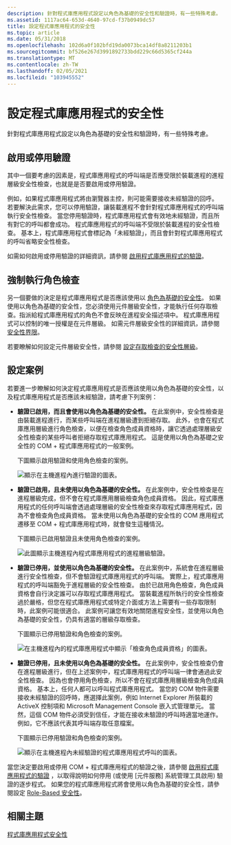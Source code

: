```yaml
---
description: 針對程式庫應用程式設定以角色為基礎的安全性和驗證時，有一些特殊考慮。
ms.assetid: 1117ac64-653d-4640-97cd-f37b0949dc57
title: 設定程式庫應用程式的安全性
ms.topic: article
ms.date: 05/31/2018
ms.openlocfilehash: 102d6a0f102bfd19da0073bca14df8a8211203b1
ms.sourcegitcommit: bf526e267d3991892733bdd229c66d5365cf244a
ms.translationtype: MT
ms.contentlocale: zh-TW
ms.lasthandoff: 02/05/2021
ms.locfileid: "103945552"
---
```

# <a name="configuring-security-for-library-applications"></a>設定程式庫應用程式的安全性

針對程式庫應用程式設定以角色為基礎的安全性和驗證時，有一些特殊考慮。

## <a name="enabling-or-disabling-authentication"></a>啟用或停用驗證

其中一個要考慮的因素是，程式庫應用程式的呼叫端是否應受限於裝載進程的進程層級安全性檢查，也就是是否要啟用或停用驗證。

例如，如果程式庫應用程式將由瀏覽器主控，則可能需要接收未經驗證的回呼。 若要解決此需求，您可以停用驗證，讓裝載進程不會針對程式庫應用程式的呼叫端執行安全性檢查。 當您停用驗證時，程式庫應用程式會有效地未經驗證，而且所有對它的呼叫都會成功。 程式庫應用程式的呼叫端不受限於裝載進程的安全性檢查。 基本上，程式庫應用程式會標記為「未經驗證」，而且會針對程式庫應用程式的呼叫省略安全性檢查。

如需如何啟用或停用驗證的詳細資訊，請參閱 [啟用程式庫應用程式的驗證](enabling-authentication-for-a-library-application.md)。

## <a name="enforcing-role-checks"></a>強制執行角色檢查

另一個要做的決定是程式庫應用程式是否應該使用以 [角色為基礎的安全性](role-based-security-administration.md)。 如果使用以角色為基礎的安全性，您必須使用元件層級安全性，才能執行任何存取檢查。指派給程式庫應用程式的角色不會反映在進程安全描述項中。 程式庫應用程式可以控制的唯一授權是在元件層級。 如需元件層級安全性的詳細資訊，請參閱 [安全性界限](security-boundaries.md)。

若要瞭解如何設定元件層級安全性，請參閱 [設定存取檢查的安全性層級](setting-a-security-level-for-access-checks.md)。

## <a name="configuration-scenarios"></a>設定案例

若要進一步瞭解如何決定程式庫應用程式是否應該使用以角色為基礎的安全性，以及程式庫應用程式是否應該未經驗證，請考慮下列案例：

-   **驗證已啟用，而且會使用以角色為基礎的安全性。** 在此案例中，安全性檢查是由裝載進程進行，而某些呼叫端在進程層級遭到拒絕存取。 此外，也會在程式庫應用層級進行角色檢查，以便在檢查角色成員資格時，讓它透過處理層級安全性檢查的某些呼叫者拒絕存取程式庫應用程式。 這是使用以角色為基礎之安全性的 COM + 程式庫應用程式的一般案例。

    下圖顯示啟用驗證和使用角色檢查的案例。

    ![顯示在主機進程內進行驗證的圖表。](images/18004ed7-e95e-4c66-9e17-f163cdeefd71.png)

-   **驗證已啟用，且未使用以角色為基礎的安全性。** 在此案例中，安全性檢查是在進程層級完成，但不會在程式庫應用層級檢查角色成員資格。 因此，程式庫應用程式的任何呼叫端會透過處理層級的安全性檢查來存取程式庫應用程式，因為不會檢查角色成員資格。 當未使用以角色為基礎的安全性的 COM 應用程式遷移至 COM + 程式庫應用程式時，就會發生這種情況。

    下圖顯示已啟用驗證且未使用角色檢查的案例。

    ![此圖顯示主機進程內程式庫應用程式的進程層級驗證。](images/3e5a64c6-39a9-4ff7-b084-8396fe779210.png)

-   **驗證已停用，並使用以角色為基礎的安全性。** 在此案例中，系統會在進程層級進行安全性檢查，但不會驗證程式庫應用程式的呼叫端。 實際上，程式庫應用程式的呼叫端豁免于進程層級的安全性檢查。 由於已啟用角色檢查，角色成員資格會自行決定誰可以存取程式庫應用程式。 當裝載進程所執行的安全性檢查過於嚴格，但您在程式庫應用程式或特定介面或方法上需要有一些存取限制時，此案例可能很適合。 此案例可讓您有效地關閉進程安全性，並使用以角色為基礎的安全性，仍具有適當的層級存取檢查。

    下圖顯示已停用驗證和角色檢查的案例。

    ![在主機進程內的程式庫應用程式中顯示「檢查角色成員資格」的圖表。](images/e0cc604c-ba86-4087-9a74-1b6fdce8d69a.png)

-   **驗證已停用，且未使用以角色為基礎的安全性。** 在此案例中，安全性檢查仍會在進程層級進行，但在上述案例中，程式庫應用程式的呼叫端一律會通過此安全性檢查。 因為也會停用角色檢查，所以不會在程式庫應用層級檢查角色成員資格。 基本上，任何人都可以呼叫程式庫應用程式。 當您的 COM 物件需要接收未經驗證的回呼時，應選擇此案例，例如 Internet Explorer 所裝載的 ActiveX 控制項和 Microsoft Management Console 嵌入式管理單元。 當然，這個 COM 物件必須受到信任，才能在接收未驗證的呼叫時適當地運作。 例如，它不應該代表其呼叫端存取任意檔案。

    下圖顯示已停用驗證和角色檢查的案例。

    ![顯示在主機進程內未經驗證的程式庫應用程式呼叫的圖表。](images/df3c9a02-52dd-4e07-a5f1-76cef0dab5cb.png)

當您決定要啟用或停用 COM + 程式庫應用程式的驗證之後，請參閱 [啟用程式庫應用程式的驗證](enabling-authentication-for-a-library-application.md) ，以取得說明如何停用 (或使用 [元件服務] 系統管理工具啟用) 驗證的逐步程式。 如果您的程式庫應用程式將會使用以角色為基礎的安全性，請參閱設定 [Role-Based 安全性](configuring-role-based-security.md)。

## <a name="related-topics"></a>相關主題

<dl> <dt>

[程式庫應用程式安全性](library-application-security.md)
</dt> </dl>

 

 



